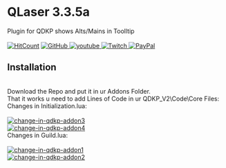 # QLaser 3.3.5a
Plugin for QDKP shows Alts/Mains in Toolltip<br/><br/>
[![HitCount](https://hits.dwyl.com/NoM0Re/QLaser.svg?style=flat-square&show=unique)](http://hits.dwyl.com/NoM0Re/QLaser) <a href='https://github.com/NoM0Re' target="_blank">
  <img alt='GitHub' src='https://img.shields.io/badge/github-100000?style=flat-square&logo=GitHub&logoColor=white&labelColor=black&color=black'/>
</a>
<a href='https://www.youtube.com/@xpatrick99x' target="_blank">
  <img alt='youtube' src='https://img.shields.io/badge/YouTube-100000?style=flat-square&logo=youtube&logoColor=white&labelColor=FF0000&color=black'/>
</a>
<a href='https://www.twitch.tv/noom0re' target="_blank">
  <img alt='Twitch' src='https://img.shields.io/badge/Twitch-100000?style=flat-square&logo=Twitch&logoColor=white&labelColor=6441a5&color=black'/>
</a>
<a href='https://streamelements.com/noom0re/tip' target="_blank">
  <img alt='PayPal' src='https://img.shields.io/badge/Buy_me a coffee-100000?style=flat-square&logo=PayPal&logoColor=white&labelColor=3b7bbf&color=000000'/>
</a>

## **Installation**
<br/>
Download the Repo and put it in ur Addons Folder.<br/>
That it works u need to add Lines of Code in ur QDKP_V2\Code\Core Files:<br/>
Changes in Initialization.lua:<br/>
<br/>
<a href="https://ibb.co/F7qtcrT"><img src="https://i.ibb.co/12JxBgW/change-in-qdkp-addon3.png" alt="change-in-qdkp-addon3" border="0"></a><br/>
<a href="https://ibb.co/X3rt6VW"><img src="https://i.ibb.co/3M9cVkT/change-in-qdkp-addon4.png" alt="change-in-qdkp-addon4" border="0"></a><br/>
Changes in Guild.lua:<br/>
<br/>
<a href="https://ibb.co/xDsS5HB"><img src="https://i.ibb.co/rmtGysz/change-in-qdkp-addon1.png" alt="change-in-qdkp-addon1" border="0"></a><br/>
<a href="https://ibb.co/tDFX5dR"><img src="https://i.ibb.co/CQD2FrL/change-in-qdkp-addon2.png" alt="change-in-qdkp-addon2" border="0"></a><br/>
<br/>
